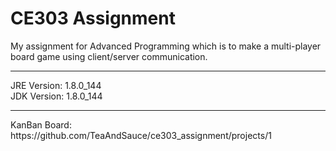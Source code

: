 # CE303 Assignment
My assignment for Advanced Programming which is to make a multi-player board game using client/server communication.
<hr>
JRE Version:  1.8.0_144 <br />
JDK Version:  1.8.0_144 <br />
<hr>
KanBan Board: https://github.com/TeaAndSauce/ce303_assignment/projects/1
